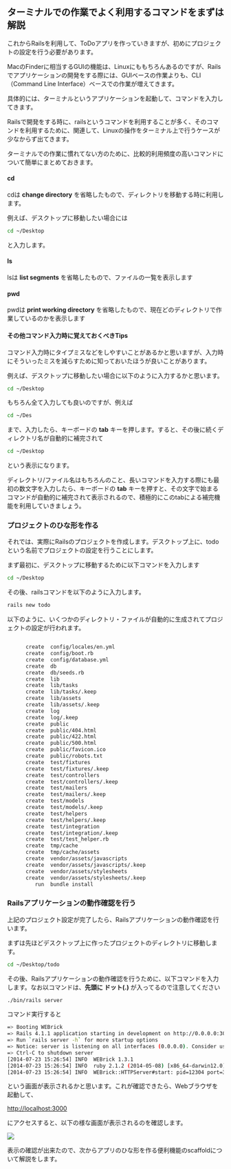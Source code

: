 ## ターミナルでの作業でよく利用するコマンドをまずは解説

これからRailsを利用して、ToDoアプリを作っていきますが、初めにプロジェクトの設定を行う必要があります。

MacのFinderに相当するGUIの機能は、Linuxにももちろんあるのですが、Railsでアプリケーションの開発をする際には、GUIベースの作業よりも、CLI（Command Line Interface）ベースでの作業が増えてきます。

具体的には、ターミナルというアプリケーションを起動して、コマンドを入力してきます。

Railsで開発をする時に、railsというコマンドを利用することが多く、そのコマンドを利用するために、関連して、Linuxの操作をターミナル上で行うケースが少なからず出てきます。

ターミナルでの作業に慣れてない方のために、比較的利用頻度の高いコマンドについて簡単にまとめておきます。

#### cd

cdは **change directory** を省略したもので、ディレクトリを移動する時に利用します。

例えば、デスクトップに移動したい場合には

```sh
cd ~/Desktop
```

と入力します。

#### ls

lsは **list segments** を省略したもので、ファイルの一覧を表示します


#### pwd

pwdは **print working directory** を省略したもので、現在どのディレクトリで作業しているのかを表示します


#### その他コマンド入力時に覚えておくべきTips

コマンド入力時にタイプミスなどをしやすいことがあるかと思いますが、入力時にそういったミスを減らすために知っておいたほうが良いことがあります。

例えば、デスクトップに移動したい場合に以下のように入力するかと思います。

```sh
cd ~/Desktop
```

もちろん全て入力しても良いのですが、例えば

```sh
cd ~/Des
```

まで、入力したら、キーボードの **tab** キーを押します。すると、その後に続くディレクトリ名が自動的に補完されて

```sh
cd ~/Desktop
```

という表示になります。

ディレクトリ/ファイル名はもちろんのこと、長いコマンドを入力する際にも最初の数文字を入力したら、キーボードの **tab** キーを押すと、その文字で始まるコマンドが自動的に補完されて表示されるので、積極的にこのtabによる補完機能を利用していきましょう。


### プロジェクトのひな形を作る

それでは、実際にRailsのプロジェクトを作成します。デスクトップ上に、todoという名前でプロジェクトの設定を行うことにします。

まず最初に、デスクトップに移動するために以下コマンドを入力します

```sh
cd ~/Desktop
```

その後、railsコマンドを以下のように入力します。

```sh
rails new todo

```

以下のように、いくつかのディレクトリ・ファイルが自動的に生成されてプロジェクトの設定が行われます。

```sh

      create  config/locales/en.yml
      create  config/boot.rb
      create  config/database.yml
      create  db
      create  db/seeds.rb
      create  lib
      create  lib/tasks
      create  lib/tasks/.keep
      create  lib/assets
      create  lib/assets/.keep
      create  log
      create  log/.keep
      create  public
      create  public/404.html
      create  public/422.html
      create  public/500.html
      create  public/favicon.ico
      create  public/robots.txt
      create  test/fixtures
      create  test/fixtures/.keep
      create  test/controllers
      create  test/controllers/.keep
      create  test/mailers
      create  test/mailers/.keep
      create  test/models
      create  test/models/.keep
      create  test/helpers
      create  test/helpers/.keep
      create  test/integration
      create  test/integration/.keep
      create  test/test_helper.rb
      create  tmp/cache
      create  tmp/cache/assets
      create  vendor/assets/javascripts
      create  vendor/assets/javascripts/.keep
      create  vendor/assets/stylesheets
      create  vendor/assets/stylesheets/.keep
         run  bundle install
```

### Railsアプリケーションの動作確認を行う

上記のプロジェクト設定が完了したら、Railsアプリケーションの動作確認を行います。

まずは先ほどデスクトップ上に作ったプロジェクトのディレクトリに移動します。

```sh
cd ~/Desktop/todo
```

その後、Railsアプリケーションの動作確認を行うために、以下コマンドを入力します。なお以コマンドは、**先頭に ドット(.)** が入ってるので注意してください

```sh
./bin/rails server
```

コマンド実行すると

```sh
=> Booting WEBrick
=> Rails 4.1.1 application starting in development on http://0.0.0.0:3000
=> Run `rails server -h` for more startup options
=> Notice: server is listening on all interfaces (0.0.0.0). Consider using 127.0.0.1 (--binding option)
=> Ctrl-C to shutdown server
[2014-07-23 15:26:54] INFO  WEBrick 1.3.1
[2014-07-23 15:26:54] INFO  ruby 2.1.2 (2014-05-08) [x86_64-darwin12.0]
[2014-07-23 15:26:54] INFO  WEBrick::HTTPServer#start: pid=12304 port=3000
````

という画面が表示されるかと思います。これが確認できたら、Webブラウザを起動して、

[http://localhost:3000](http://localhost:3000)

にアクセスすると、以下の様な画面が表示されるのを確認します。

![](../image/shot-2014-07-23-15.24.48.png)


表示の確認が出来たので、次からアプリのひな形を作る便利機能のscaffoldについて解説をします。
